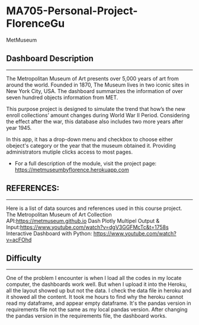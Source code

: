 # MA705-Personal-Project-FlorenceGu
 MetMuseum

## Dashboard Description
------------
The Metropolitan Museum of Art presents over 5,000 years of art from around the world.
Founded in 1870, The Museum lives in two iconic sites in New York City, USA. 
The dashboard summarizes the information of over seven hundred objects information from MET.

This purpose project is designed to simulate the trend that how’s the new enroll collections’ amount changes during World War II Period.
Considering the effect after the war, this database also includes two more years after year 1945.

In this app, it has a drop-down menu and checkbox to choose either obeject's category or the year that the museum obtained it.
Providing administrators mutiple clicks access to most pages.  

 * For a full description of the module, visit the project page:
  https://metmuseumbyflorence.herokuapp.com



## REFERENCES:
------------
Here is a list of data sources and references used in this course project.
The Metropolitan Museum of Art Collection API:https://metmuseum.github.io
Dash Plotly Multipel Output & Input:https://www.youtube.com/watch?v=dgV3GGFMcTc&t=1758s
Interactive Dashboard with Python: https://www.youtube.com/watch?v=acFOhd



## Difficulty
------------
One of the problem I encounter is when I load all the codes in my locate computer, 
the dashboards work well. But when I upload it into the Heroku, all the layout showed up but 
not the data. I check the data file in heroku and it showed all the content. It took me hours 
to find why the heroku cannot read my dataframe, and appear empty dataframe. 
It's the pandas version in requirements file not the same as my local pandas version.
After changing the pandas version in the requirements file, the dashboard works.